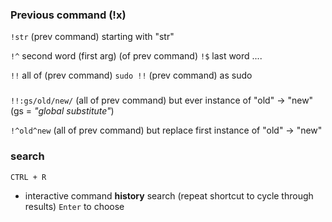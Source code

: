

### Previous command (!x)


`!str`          (prev command) starting with "str"

`!^`            second word (first arg) (of prev command)
`!$`            last word ....


`!!`           all of (prev command)
 `sudo !!`     (prev command) as sudo

###

`!!:gs/old/new/`    (all of prev command) but ever instance of "old" -> "new" (gs = _"global substitute"_)

`!^old^new`         (all of prev command) but replace first instance of "old" -> "new"


### search
`CTRL + R`    
 - interactive command **history** search
                (repeat shortcut to cycle through results)
            `Enter` to choose

